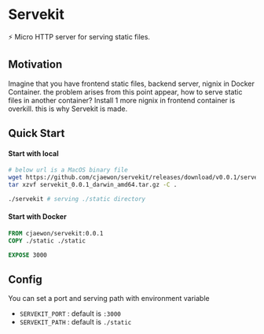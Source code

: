 # Servekit
⚡️ Micro HTTP server for serving static files. 

## Motivation
Imagine that you have frontend static files, backend server, nignix in Docker Container. the problem arises from this point appear, how to serve static files in another container? Install 1 more nignix in frontend container is overkill. this is why Servekit is made.

## Quick Start
#### Start with local
```sh
# below url is a MacOS binary file 
wget https://github.com/cjaewon/servekit/releases/download/v0.0.1/servekit_0.0.1_darwin_amd64.tar.gz
tar xzvf servekit_0.0.1_darwin_amd64.tar.gz -C .

./servekit # serving ./static directory
```

#### Start with Docker
```Dockerfile
FROM cjaewon/servekit:0.0.1
COPY ./static ./static

EXPOSE 3000
```

## Config
You can set a port and serving path with environment variable

- `SERVEKIT_PORT` : default is `:3000`
- `SERVEKIT_PATH` : default is `./static`